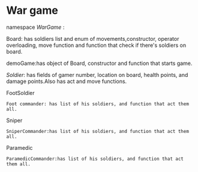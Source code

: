 # War game


namespace *WarGame* :

  Board: has soldiers list and enum of movements,constructor, operator overloading, move function and function that check if there's                soldiers on board.
  
  demoGame:has object of Board, constructor and function that starts game.
 


*Soldier*: has fields of gamer number, location on board, health points, and damage points.Also has act and move functions.

  FootSoldier
  
    Foot commander: has list of his soldiers, and function that act them all.
    
  Sniper
  
    SniperCommander:has list of his soldiers, and function that act them all.
    
  Paramedic
  
    ParamedicCommander:has list of his soldiers, and function that act them all.
  
